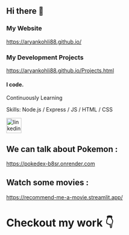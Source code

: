 ## Hi there 👋

### My Website
https://aryankohli88.github.io/
### My Development Projects 
https://aryankohli88.github.io/Projects.html

#### I code.
Continuously Learning

Skills: 
Node.js / Express / JS / HTML / CSS

[<img src='https://cdn.jsdelivr.net/npm/simple-icons@3.0.1/icons/linkedin.svg' alt='linkedin' height='40'>](https://www.linkedin.com/in/aryan-kohli-00a594202/)  

## We can talk about Pokemon :
 https://pokedex-b8sr.onrender.com

## Watch some movies :
https://recommend-me-a-movie.streamlit.app/

# Checkout my work 👇



<!--
**AryanKohli88/AryanKohli88** is a ✨ _special_ ✨ repository because its `README.md` (this file) appears on your GitHub profile.

Here are some ideas to get you started:

- 🔭 I’m currently working on ...
- 🌱 I’m currently learning ...
- 👯 I’m looking to collaborate on ...
- 🤔 I’m looking for help with ...
- 💬 Ask me about ...
- 📫 How to reach me: ...
- 😄 Pronouns: ...
- ⚡ Fun fact: ...
-->
